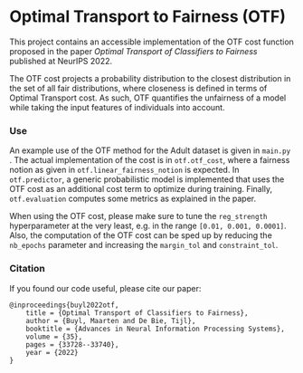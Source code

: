 # Optimal Transport to Fairness (OTF)

This project contains an accessible implementation of the OTF cost function proposed in the paper *Optimal Transport of Classifiers to Fairness* published at NeurIPS 2022. 

The OTF cost projects a probability distribution to the closest distribution in the set of all fair distributions, where closeness is defined in terms of Optimal Transport cost. As such, OTF quantifies the unfairness of a model while taking the input features of individuals into account.


### Use

An example use of the OTF method for the Adult dataset is given in `main.py` . The actual implementation of the cost is in `otf.otf_cost`, where a fairness notion as given in `otf.linear_fairness_notion` is expected. In `otf.predictor`, a generic probabilistic model is implemented that uses the OTF cost as an additional cost term to optimize during training. Finally, `otf.evaluation` computes some metrics as explained in the paper.

When using the OTF cost, please make sure to tune the `reg_strength` hyperparameter at the very least, e.g. in the range `[0.01, 0.001, 0.0001]`. Also, the computation of the OTF cost can be sped up by reducing the `nb_epochs` parameter and increasing the `margin_tol` and `constraint_tol`. 


### Citation

If you found our code useful, please cite our paper:

    @inproceedings{buyl2022otf,
        title = {Optimal Transport of Classifiers to Fairness},
        author = {Buyl, Maarten and De Bie, Tijl},
        booktitle = {Advances in Neural Information Processing Systems},
        volume = {35},
        pages = {33728--33740},
        year = {2022}
    }
